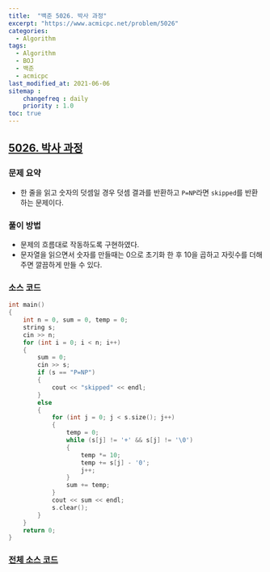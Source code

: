 ```yaml
---
title:  "백준 5026. 박사 과정"
excerpt: "https://www.acmicpc.net/problem/5026"
categories:
  - Algorithm
tags:
  - Algorithm
  - BOJ
  - 백준
  - acmicpc
last_modified_at: 2021-06-06
sitemap :
    changefreq : daily
    priority : 1.0
toc: true
---
```

## [5026. 박사 과정](https://www.acmicpc.net/problem/5026)
### 문제 요약
- 한 줄을 읽고 숫자의 덧셈일 경우 덧셈 결과를 반환하고 `P=NP`라면 `skipped`를 반환하는 문제이다.

### 풀이 방법
- 문제의 흐름대로 작동하도록 구현하였다.
- 문자열을 읽으면서 숫자를 만들때는 0으로 초기화 한 후 10을 곱하고 자릿수를 더해주면 깔끔하게 만들 수 있다.

### 소스 코드
```cpp
int main()
{
    int n = 0, sum = 0, temp = 0;
    string s;
    cin >> n;
    for (int i = 0; i < n; i++)
    {
        sum = 0;
        cin >> s;
        if (s == "P=NP")
        {
            cout << "skipped" << endl;
        }
        else
        {
            for (int j = 0; j < s.size(); j++)
            {
                temp = 0;
                while (s[j] != '+' && s[j] != '\0')
                {
                    temp *= 10;
                    temp += s[j] - '0';
                    j++;
                }
                sum += temp;
            }
            cout << sum << endl;
            s.clear();
        }
    }
    return 0;
}
```

### [전체 소스 코드](https://github.com/tdm1223/Algorithm/blob/master/acmicpc.net/source/5026.cpp)